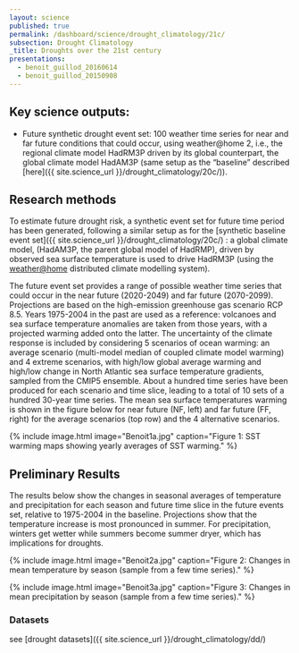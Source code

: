 ```yaml
---
layout: science
published: true
permalink: /dashboard/science/drought_climatology/21c/
subsection: Drought Climatology
_title: Droughts over the 21st century
presentations:
  - benoit_guillod_20160614
  - benoit_guillod_20150908
---
```


## Key science outputs:
- Future synthetic drought event set: 100 weather time series for near and far future conditions that could occur, using weather@home 2, i.e., the regional climate model HadRM3P driven by its global counterpart, the global climate model HadAM3P (same setup as the “baseline” described [here]({{ site.science_url }}/drought_climatology/20c/)).

## Research methods

To estimate future drought risk, a synthetic event set for future time period has been generated, following a similar setup as for the [synthetic baseline event set]({{ site.science_url }}/drought_climatology/20c/) : a global climate model, (HadAM3P, the parent global model of HadRMP), driven by observed sea surface temperature is used to drive HadRM3P (using the <a href="http://www.climateprediction.net/weatherathome/" target="_blank">weather@home</a> distributed climate modelling system).

The future event set provides a range of possible weather time series that could occur in the near future (2020-2049) and far future (2070-2099). Projections are based on the high-emission greenhouse gas scenario RCP 8.5. Years 1975-2004 in the past are used as a reference: volcanoes and sea surface temperature anomalies are taken from those years, with a projected warming added onto the latter. The uncertainty of the climate response is included by considering 5 scenarios of ocean warming: an average scenario (multi-model median of coupled climate model warming) and 4 extreme scenarios, with high/low global average warming and high/low change in North Atlantic sea surface temperature gradients, sampled from the CMIP5 ensemble. About a hundred time series have been produced for each scenario and time slice, leading to a total of 10 sets of a hundred 30-year time series. The mean sea surface temperatures warming is shown in the figure below for near future (NF, left) and far future (FF, right) for the average scenarios (top row) and the 4 alternative scenarios.

{% include 
	image.html 
	image="Benoit1a.jpg" 
	caption="Figure 1: SST warming maps showing yearly averages of SST warming." 
%}

## Preliminary Results

The results below show the changes in seasonal averages of temperature and precipitation for each season and future time slice in the future events set, relative to 1975-2004 in the baseline. Projections show that the temperature increase is most pronounced in summer. For precipitation, winters get wetter while summers become summer dryer, which has implications for droughts.

{% include 
	image.html 
	image="Benoit2a.jpg" 
	caption="Figure 2: Changes in mean temperature by season (sample from a few time series)." 
%}

{% include 
	image.html 
	image="Benoit3a.jpg" 
	caption="Figure 3: Changes in mean precipitation by season (sample from a few time series)." 
%}

### Datasets
see [drought datasets]({{ site.science_url }}/drought_climatology/dd/)
